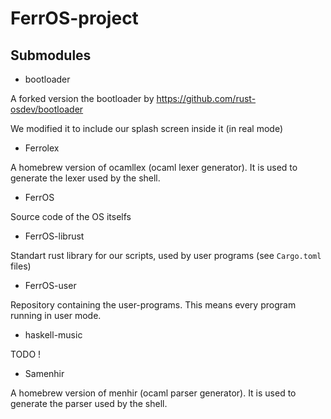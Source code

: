 # FerrOS-project


## Submodules

* bootloader

A forked version the bootloader by https://github.com/rust-osdev/bootloader

We modified it to include our splash screen inside it (in real mode)

* Ferrolex

A homebrew version of ocamllex (ocaml lexer generator).
It is used to generate the lexer used by the shell.

* FerrOS

Source code of the OS itselfs

* FerrOS-librust

Standart rust library for our scripts, used by user programs (see `Cargo.toml` files)

* FerrOS-user

Repository containing the user-programs.
This means every program running in user mode.

* haskell-music

TODO !

* Samenhir

A homebrew version of menhir (ocaml parser generator).
It is used to generate the parser used by the shell.